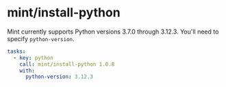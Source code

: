 # mint/install-python

Mint currently supports Python versions 3.7.0 through 3.12.3. You'll need to specify `python-version`.

```yaml
tasks:
  - key: python
    call: mint/install-python 1.0.8
    with:
      python-version: 3.12.3
```
